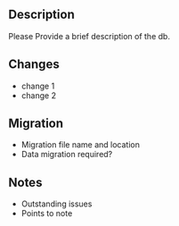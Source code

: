 ## Description

Please Provide a brief description of the db.

## Changes
- change 1
- change 2

## Migration
- Migration file name and location
- Data migration required?

## Notes
- Outstanding issues
- Points to note

